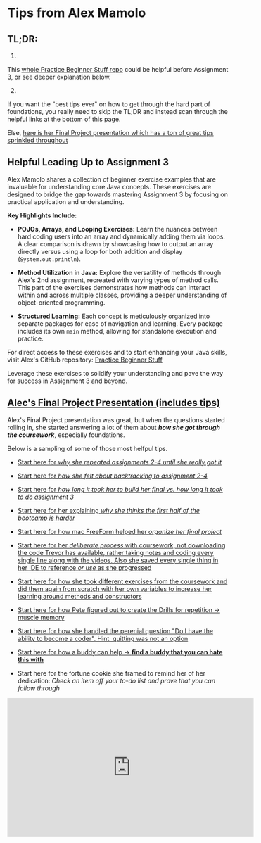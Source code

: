 # Tips from Alex Mamolo

## TL;DR: 

1. 
This [whole Practice Beginner Stuff repo](https://github.com/amamolo9986/Practice-BeginnerStuff.git) could be helpful before Assignment 3, or see deeper explanation below.

2. 
If you want the "best tips ever" on how to get through the hard part of foundations, you really need to skip the TL;DR and instead scan through the helpful links at the bottom of this page.

Else, [here is her Final Project presentation which has a ton of great tips sprinkled throughout](https://youtu.be/GlbLbRR77vc)

## Helpful Leading Up to Assignment 3

Alex Mamolo shares a collection of beginner exercise examples that are invaluable for understanding core Java concepts. These exercises are designed to bridge the gap towards mastering Assignment 3 by focusing on practical application and understanding.

**Key Highlights Include:**

- **POJOs, Arrays, and Looping Exercises:** Learn the nuances between hard coding users into an array and dynamically adding them via loops. A clear comparison is drawn by showcasing how to output an array directly versus using a loop for both addition and display (`System.out.println`).

- **Method Utilization in Java:** Explore the versatility of methods through Alex's 2nd assignment, recreated with varying types of method calls. This part of the exercises demonstrates how methods can interact within and across multiple classes, providing a deeper understanding of object-oriented programming.

- **Structured Learning:** Each concept is meticulously organized into separate packages for ease of navigation and learning. Every package includes its own `main` method, allowing for standalone execution and practice.

For direct access to these exercises and to start enhancing your Java skills, visit Alex's GitHub repository:
[Practice Beginner Stuff](https://github.com/amamolo9986/Practice-BeginnerStuff.git)

Leverage these exercises to solidify your understanding and pave the way for success in Assignment 3 and beyond.

## [Alec's Final Project Presentation (includes tips)](https://youtu.be/GlbLbRR77vc)

Alex's Final Project presentation was great, but when the questions started rolling in, she started answering a lot of them about _**how she got through the coursework**_, especially foundations.

Below is a sampling of some of those most helfpul tips.

- [Start here for *why she repeated assignments 2-4 until she really got it*](https://youtu.be/GlbLbRR77vc?feature=shared&t=111)

- [Start here for *how she felt about backtracking to assignment 2-4*](https://youtu.be/GlbLbRR77vc?feature=shared&t=295)

- [Start here for *how long it took her to build her final vs. how long it took to do assignment 3*](https://youtu.be/GlbLbRR77vc?feature=shared&t=1321)

- [Start here for her explaining *why she thinks the first half of the bootcamp is harder*](https://youtu.be/GlbLbRR77vc?feature=shared&t=1355)

- [Start here for how mac FreeForm helped her *organize her final project*](https://youtu.be/GlbLbRR77vc?feature=shared&t=1526)

- [Start here for her *deliberate process* with coursework, not downloading the code Trevor has available, rather taking notes and coding every single line along with the videos. Also she saved every single thing in her IDE to reference *or use* as she progressed](https://youtu.be/GlbLbRR77vc?feature=shared&t=2010)

- [Start here for how she took different exercises from the coursework and did them again from scratch with her own variables to increase her learning around methods and constructors](https://youtu.be/GlbLbRR77vc?feature=shared&t=2440)

- [Start here for how Pete figured out to create the Drills for repetition -> muscle memory](https://youtu.be/GlbLbRR77vc?feature=shared&t=2605)

- [Start here for how she handled the perenial question "Do I have the ability to become a coder". Hint: quitting was not an option](https://youtu.be/GlbLbRR77vc?feature=shared&t=2903)

- [Start here for how a buddy can help -> **find a buddy that you can hate this with**](https://youtu.be/GlbLbRR77vc?feature=shared&t=3108)

- Start here for the fortune cookie she framed to remind her of her dedication: *Check an item off your to-do list and prove that you can follow through*

<iframe width="560" height="315" src="https://www.youtube.com/embed/GlbLbRR77vc?si=CHkd7Ba5jaH-SJ-Z&amp;start=3192" title="YouTube video player" frameborder="0" allow="accelerometer; autoplay; clipboard-write; encrypted-media; gyroscope; picture-in-picture; web-share" referrerpolicy="strict-origin-when-cross-origin" allowfullscreen></iframe>